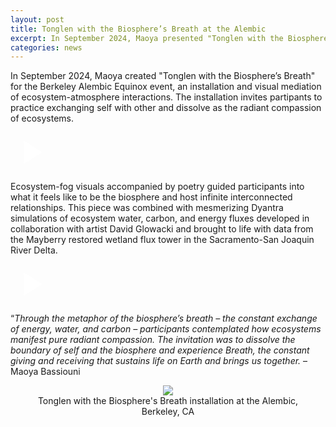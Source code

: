 ```yaml
---
layout: post
title: Tonglen with the Biosphere’s Breath at the Alembic
excerpt: In September 2024, Maoya presented "Tonglen with the Biosphere’s Breath" an installation and visual mediation of ecosystem-atmosphere interactions.
categories: news
---
```


<script>
// Initialize each video container separately
document.addEventListener('DOMContentLoaded', function() {
    document.querySelectorAll('.video-container').forEach(container => {
        const thumbnail = container.querySelector('.video-thumbnail');
        const videoIframe = container.querySelector('.video-iframe');
        
        thumbnail.addEventListener('click', function() {
            thumbnail.style.display = 'none';
            videoIframe.style.display = 'block';
            
            // Reload iframe to ensure video starts playing
            const iframe = videoIframe.querySelector('iframe');
            const src = iframe.src;
            iframe.src = src;
        });
    });
});
</script>

In September 2024, Maoya created "Tonglen with the Biosphere’s Breath" for the Berkeley Alembic Equinox event, an installation and visual mediation of ecosystem-atmosphere interactions. The installation invites partipants to practice exchanging self with other and dissolve as the radiant compassion of ecosystems. 

<div class="video-container" id="video1">
    <div class="video-thumbnail" style="background-image: url('https://fluxnetart.github.io/images/thumnail_alembic2.npg');">
        <div class="play-button">
            <svg width="64" height="64" viewBox="0 0 24 24" fill="white">
                <path d="M8 5v14l11-7z"/>
            </svg>
        </div>
    </div>
    <div class="video-iframe" style="display: none;">
        <iframe src="https://drive.google.com/file/d/1ZcHyv0-1kxPS0rGpaO9kX3jKqDlNN431/preview" frameborder="0" allowfullscreen></iframe>
    </div>
</div>

Ecosystem-fog visuals accompanied by poetry guided participants into what it feels like to be the biosphere and host infinite interconnected relationships. This piece was combined with mesmerizing Dyantra simulations of ecosystem water, carbon, and energy fluxes developed in collaboration with artist David Glowacki and brought to life with data from the Mayberry restored wetland flux tower in the Sacramento-San Joaquin River Delta.

<div class="video-container" id="video2">
    <div class="video-thumbnail" style="background-image: url('https://fluxnetart.github.io/images/thumnail_alembic1.npg');">
        <div class="play-button">
            <svg width="64" height="64" viewBox="0 0 24 24" fill="white">
                <path d="M8 5v14l11-7z"/>
            </svg>
        </div>
    </div>
    <div class="video-iframe" style="display: none;">
        <iframe src="https://drive.google.com/file/d/1f3amv1SkLwRlS8XmLoIQXa244PEWMTH2/preview" frameborder="0" allowfullscreen></iframe>
    </div>
</div>

“<i>Through the metaphor of the biosphere’s breath – the constant exchange of energy, water, and carbon – participants contemplated how ecosystems manifest pure radiant compassion. The invitation was to dissolve the boundary of self and the biosphere and experience Breath, the constant giving and receiving that sustains life on Earth and brings us together.</i> – Maoya Bassiouni

<figure style="text-align: center;" >
  <img src="https://fluxnetart.github.io/images/1_alembic.png" style="max-height: 300px; height: auto;">
  <figcaption>Tonglen with the Biosphere's Breath installation at the Alembic, Berkeley, CA</figcaption>
</figure>
